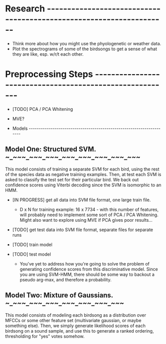 # Research --------------------------------------------------------------------

  * Think more about how you might use the phyologenetic or weather data.
  * Plot the spectrograms of some of the birdsongs to get a sense of what
    they are like, esp. w/r/t each other.

# Preprocessing Steps ---------------------------------------------------------

  * [TODO] PCA / PCA Whitening
  * MVE?

* Models ----------------------------------------------------------------------

## Model One: Structured SVM. ~_~_~_~_~_~_~_~_~_~_~_~_~_~_~_~_~_~_~_~_~_~_~_~_~

This model consists of training a separate SVM for each bird, using the rest
of the species data as negative training examples. Then, at test each SVM is
asked to classify the test set for their particular bird. We back out
confidence scores using Viterbi decoding since the SVM is isomorphic to an
HMM.

* [IN PROGRESS] get all data into SVM file format, one large train file.
  * D x N for training example: 16 x 7734 - with this number of features, will
    probably need to implement some sort of PCA / PCA Whitening. Might also
    want to explore using MVE if PCA gives poor results...

* [TODO] get test data into SVM file format, separate files for separate
   runs

* [TODO] train model

* [TODO] test model
  * You've yet to address how you're going to solve the problem of generating
    confidence scores from this discriminative model. Since you are using
    SVM-HMM, there should be some way to backout a pseudo arg-max, and
    therefore a probability.

## Model Two: Mixture of Gaussians. ~_~_~_~_~_~_~_~_~_~_~_~_~_~_~_~_~_~_~_~_~_~

This model consists of modeling each birdsong as a distribution over MFCCs or
some other feature set (multivariate gaussian, or maybe something else). Then,
we simply generate likelihood scores of each birdsong on a sound sample, and
use this to generate a ranked ordering, thresholding for "yes" votes somehow.
